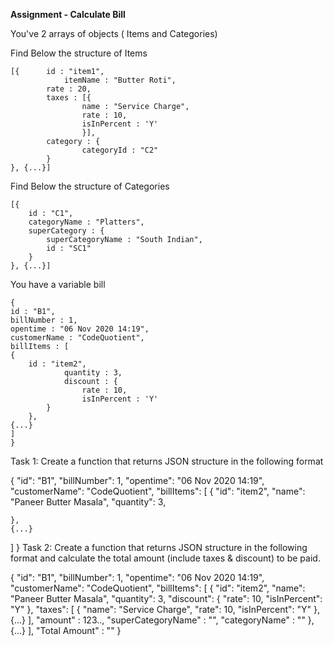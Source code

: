 **Assignment - Calculate Bill**

You've 2 arrays of objects ( Items and Categories)

Find Below the structure of Items

    [{  	id : "item1",
    	        itemName : "Butter Roti",
        	rate : 20,
        	taxes : [{
                	name : "Service Charge",
                	rate : 10,
                	isInPercent : 'Y'
            		}],
        	category : {
            		categoryId : "C2"
        	}
    }, {...}]


Find Below the structure of Categories

    [{
    	id : "C1",
    	categoryName : "Platters",
    	superCategory : {
	        superCategoryName : "South Indian",
	        id : "SC1"
    	}
    }, {...}]
    
    
You have a variable bill

    {
	id : "B1",
	billNumber : 1,
	opentime : "06 Nov 2020 14:19",
	customerName : "CodeQuotient",
	billItems : [
	{
		id : "item2",
            	quantity : 3,
            	discount : {
        	        rate : 10,
                	isInPercent : 'Y'
	        }
        },
	{...}
	]
    }
    
Task 1: Create a function that returns JSON structure in the following format

{
  "id": "B1",
  "billNumber": 1,
  "opentime": "06 Nov 2020 14:19",
  "customerName": "CodeQuotient",
  "billItems": [
    {
      "id": "item2",
      "name": "Paneer Butter Masala",
      "quantity": 3,
      
    },
    {...}
  ]
}
Task 2: Create a function that returns JSON structure in the following format and calculate the total amount (include taxes & discount) to be paid.

 {
 "id": "B1",
 "billNumber": 1,
 "opentime": "06 Nov 2020 14:19",
 "customerName": "CodeQuotient",
 "billItems": [
  {
   "id": "item2",
   "name": "Paneer Butter Masala",
   "quantity": 3,
   "discount": {
    "rate": 10,
    "isInPercent": "Y"
   },
   "taxes": [
    {
     "name": "Service Charge",
     "rate": 10,
     "isInPercent": "Y"
    },
    {...}
   ],
   "amount" : 123..,
   "superCategoryName" : "",
   "categoryName" : ""
  },
  {...}
 ],
 "Total Amount" : ""
}
